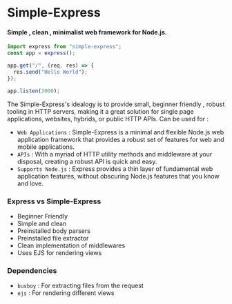 # Simple-Express

#### Simple , clean , minimalist web framework for Node.js.

```javascript
import express from "simple-express";
const app = express();

app.get("/", (req, res) => {
  res.send("Hello World");
});

app.listen(3000);
```

The Simple-Express's idealogy is to provide small, beginner friendly , robust tooling in HTTP servers, making it a great solution for single page applications, websites, hybrids, or public HTTP APIs. Can be used for :

- `Web Applications` :
  Simple-Express is a minimal and flexible Node.js web application framework that provides a robust set of features for web and mobile applications.
- `APIs` :
  With a myriad of HTTP utility methods and middleware at your disposal, creating a robust API is quick and easy.
- `Supports Node.js` :
  Express provides a thin layer of fundamental web application features, without obscuring Node.js features that you know and love.

### Express vs Simple-Express

- Beginner Friendly
- Simple and clean
- Preinstalled body parsers
- Preinstalled file extractor
- Clean implementation of middlewares
- Uses EJS for rendering views

### Dependencies

- `busboy` : For extracting files from the request
- `ejs` : For rendering different views
